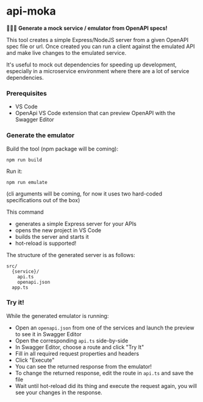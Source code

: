 # api-moka

👷🏻‍♂️ **Generate a mock service / emulator from OpenAPI specs!**

This tool creates a simple Express/NodeJS server from a given OpenAPI spec file or url. Once created you can run a client against the emulated API and make live changes to the emulated service.

It's useful to mock out dependencies for speeding up development, especially in a microservice environment where there are a lot of service dependencies.

### Prerequisites
* VS Code
* OpenApi VS Code extension that can preview OpenAPI with the Swagger Editor

### Generate the emulator

Build the tool (npm package will be coming):

```
npm run build
```

Run it:
```
npm run emulate

```

(cli arguments will be coming, for now it uses two hard-coded specifications out of the box)

This command
* generates a simple Express server for your APIs
* opens the new project in VS Code
* builds the server and starts it
* hot-reload is supported!

The structure of the generated server is as follows:

```
src/
  {service}/
    api.ts
    openapi.json
  app.ts
```

### Try it!
While the generated emulator is running:
* Open an `openapi.json` from one of the services and launch the preview to see it in Swagger Editor
* Open the corresponding `api.ts` side-by-side
* In Swagger Editor, choose a route and click "Try It"
* Fill in all required request properties and headers
* Click "Execute"
* You can see the returned response from the emulator!
* To change the returned response, edit the route in `api.ts` and save the file
* Wait until hot-reload did its thing and execute the request again, you will see your changes in the response.
